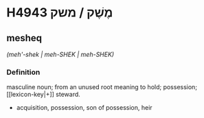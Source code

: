 # H4943 מֶשֶׁק / משק

## mesheq

_(meh'-shek | meh-SHEK | meh-SHEK)_

### Definition

masculine noun; from an unused root meaning to hold; possession; [[lexicon-key|+]] steward.

- acquisition, possession, son of possession, heir
